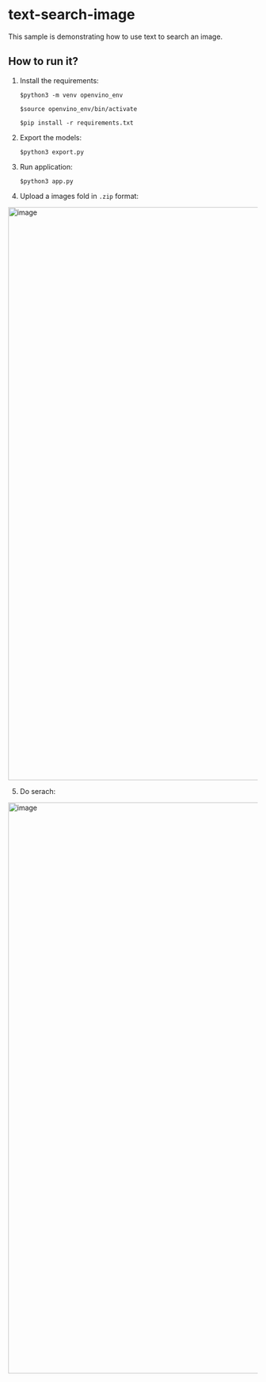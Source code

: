 # text-search-image
This sample is demonstrating how to use text to search an image. 

## How to run it?

1. Install the requirements:

    ```$python3 -m venv openvino_env```

    ```$source openvino_env/bin/activate```

    ```$pip install -r requirements.txt```

2. Export the models:

    ```$python3 export.py```

3. Run application:

    ```$python3 app.py```

4. Upload a images fold in ```.zip``` format:

<img width="1157" alt="image" src="https://github.com/OpenVINO-dev-contest/text-search-image/assets/91237924/8e6f8131-f274-4a6b-9d0c-184282780060">

5. Do serach:

<img width="1153" alt="image" src="https://github.com/OpenVINO-dev-contest/text-search-image/assets/91237924/99983ddf-5682-4736-add8-71607e69e68c">
